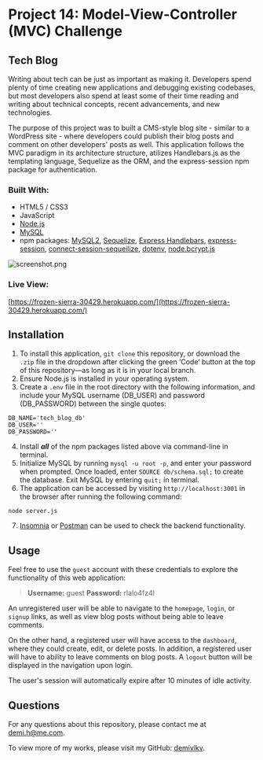# Project 14: Model-View-Controller (MVC) Challenge
## Tech Blog
Writing about tech can be just as important as making it. Developers spend plenty of time creating new applications and debugging existing codebases, but most developers also spend at least some of their time reading and writing about technical concepts, recent advancements, and new technologies.

The purpose of this project was to built a CMS-style blog site - similar to a WordPress site - where developers could publish their blog posts and comment on other developers' posts as well. This application follows the MVC paradigm in its architecture structure, atilizes Handlebars.js as the templating language, Sequelize as the ORM, and the express-session npm package for authentication.

### Built With:
- HTML5 / CSS3
- JavaScript
- [Node.js](https://nodejs.org/en/)
- [MySQL](https://dev.mysql.com/doc/)
- npm packages: [MySQL2](https://github.com/sidorares/node-mysql2#readme), [Sequelize](https://sequelize.org/), [Express Handlebars](https://github.com/express-handlebars/express-handlebars), [express-session](https://github.com/expressjs/session#readme), [connect-session-sequeilize](https://github.com/mweibel/connect-session-sequelize), [dotenv](https://github.com/motdotla/dotenv#readme), [node.bcrypt.js](https://github.com/kelektiv/node.bcrypt.js#readme)

![screenshot.png](/../main/assets/images/screenshot.png)

### Live View:
[https://frozen-sierra-30429.herokuapp.com/](https://frozen-sierra-30429.herokuapp.com/)

## Installation
1. To install this application, `git clone` this repository, or download the `.zip` file in the dropdown after clicking the green ‘Code’ button at the top of this repository—as long as it is in your local branch.
2. Ensure Node.js is installed in your operating system.
3. Create a `.env` file in the root directory with the following information, and include your MySQL username (DB_USER) and password (DB_PASSWORD) between the single quotes:
```
DB_NAME='tech_blog_db'
DB_USER=''
DB_PASSWORD=''
```
4. Install ***all*** of the npm packages listed above via command-line in terminal.
5. Initialize MySQL by running `mysql -u root -p`, and enter your password when prompted. Once loaded, enter `SOURCE db/schema.sql;` to create the database. Exit MySQL by entering `quit;` in terminal.
6. The application can be accessed by visiting `http://localhost:3001` in the browser after running the following command:
```
node server.js
```
7. [Insomnia](https://insomnia.rest/) or [Postman](https://www.postman.com/) can be used to check the backend functionality.

## Usage
Feel free to use the `guest` account with these credentials to explore the functionality of this web application:

> **Username:** guest **Password:** rlalo4fz4l

An unregistered user will be able to navigate to the `homepage`, `login`, or `signup` links, as well as view blog posts without being able to leave comments.

On the other hand, a registered user will have access to the `dashboard`, where they could create, edit, or delete posts. In addition, a registered user will have to ability to leave comments on blog posts. A `logout` button will be displayed in the navigation upon login.

The user's session will automatically expire after 10 minutes of idle activity.

## Questions
For any questions about this repository, please contact me at [demi.h@me.com](mailto:demi.h@me.com).

To view more of my works, please visit my GitHub: [demivlkv](https://github.com/demivlkv).